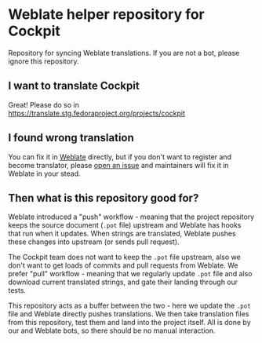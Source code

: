# Weblate helper repository for Cockpit

Repository for syncing Weblate translations. If you are not a bot, please ignore this repository.

## I want to translate Cockpit
Great! Please do so in https://translate.stg.fedoraproject.org/projects/cockpit

## I found wrong translation
You can fix it in [Weblate](https://translate.stg.fedoraproject.org/projects/cockpit) directly, but if you don't want to register and become translator, please [open an issue](https://github.com/cockpit-project/cockpit) and maintainers will fix it in Weblate in your stead.

## Then what is this repository good for?
Weblate introduced a "push" workflow - meaning that the project repository keeps the source document (`.pot` file) upstream and Weblate has hooks that run when it updates.  When strings are translated, Weblate pushes these changes into upstream (or sends pull request).

The Cockpit team does not want to keep the `.pot` file upstream, also we don't want to get loads of commits and pull requests from Weblate. We prefer "pull" workflow - meaning that we regularly update `.pot` file and also download current translated strings, and gate their landing through our tests.

This repository acts as a buffer between the two - here we update the `.pot` file and Weblate directly pushes translations. We then take translation files from this repository, test them and land into the project itself.  All is done by our and Weblate bots, so there should be no manual interaction.


